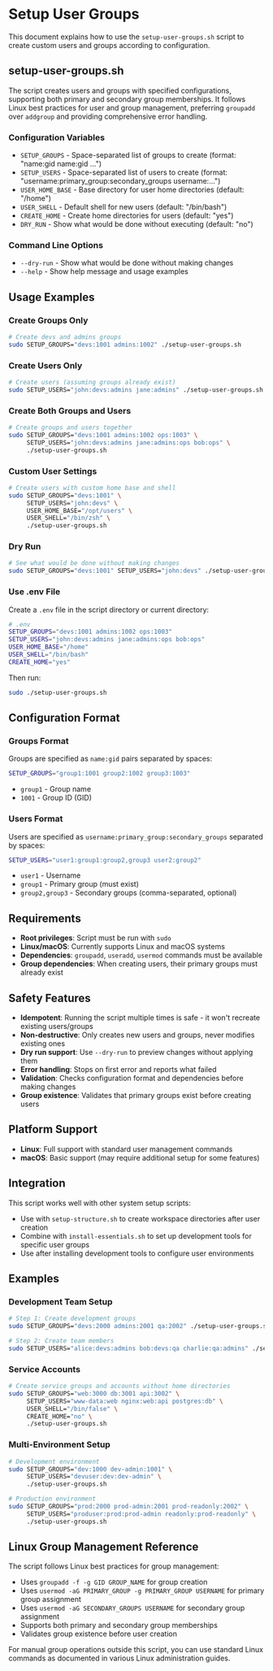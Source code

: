 # Setup User Groups

This document explains how to use the `setup-user-groups.sh` script to create custom users and groups according to configuration.

## setup-user-groups.sh

The script creates users and groups with specified configurations, supporting both primary and secondary group memberships. It follows Linux best practices for user and group management, preferring `groupadd` over `addgroup` and providing comprehensive error handling.

### Configuration Variables

- `SETUP_GROUPS` - Space-separated list of groups to create (format: "name:gid name:gid ...")
- `SETUP_USERS` - Space-separated list of users to create (format: "username:primary_group:secondary_groups username:...")
- `USER_HOME_BASE` - Base directory for user home directories (default: "/home")
- `USER_SHELL` - Default shell for new users (default: "/bin/bash")
- `CREATE_HOME` - Create home directories for users (default: "yes")
- `DRY_RUN` - Show what would be done without executing (default: "no")

### Command Line Options

- `--dry-run` - Show what would be done without making changes
- `--help` - Show help message and usage examples

## Usage Examples

### Create Groups Only

```bash
# Create devs and admins groups
sudo SETUP_GROUPS="devs:1001 admins:1002" ./setup-user-groups.sh
```

### Create Users Only

```bash
# Create users (assuming groups already exist)
sudo SETUP_USERS="john:devs:admins jane:admins" ./setup-user-groups.sh
```

### Create Both Groups and Users

```bash
# Create groups and users together
sudo SETUP_GROUPS="devs:1001 admins:1002 ops:1003" \
     SETUP_USERS="john:devs:admins jane:admins:ops bob:ops" \
     ./setup-user-groups.sh
```

### Custom User Settings

```bash
# Create users with custom home base and shell
sudo SETUP_GROUPS="devs:1001" \
     SETUP_USERS="john:devs" \
     USER_HOME_BASE="/opt/users" \
     USER_SHELL="/bin/zsh" \
     ./setup-user-groups.sh
```

### Dry Run

```bash
# See what would be done without making changes
sudo SETUP_GROUPS="devs:1001" SETUP_USERS="john:devs" ./setup-user-groups.sh --dry-run
```

### Use .env File

Create a `.env` file in the script directory or current directory:

```bash
# .env
SETUP_GROUPS="devs:1001 admins:1002 ops:1003"
SETUP_USERS="john:devs:admins jane:admins:ops bob:ops"
USER_HOME_BASE="/home"
USER_SHELL="/bin/bash"
CREATE_HOME="yes"
```

Then run:

```bash
sudo ./setup-user-groups.sh
```

## Configuration Format

### Groups Format

Groups are specified as `name:gid` pairs separated by spaces:

```bash
SETUP_GROUPS="group1:1001 group2:1002 group3:1003"
```

- `group1` - Group name
- `1001` - Group ID (GID)

### Users Format

Users are specified as `username:primary_group:secondary_groups` separated by spaces:

```bash
SETUP_USERS="user1:group1:group2,group3 user2:group2"
```

- `user1` - Username
- `group1` - Primary group (must exist)
- `group2,group3` - Secondary groups (comma-separated, optional)

## Requirements

- **Root privileges**: Script must be run with `sudo`
- **Linux/macOS**: Currently supports Linux and macOS systems
- **Dependencies**: `groupadd`, `useradd`, `usermod` commands must be available
- **Group dependencies**: When creating users, their primary groups must already exist

## Safety Features

- **Idempotent**: Running the script multiple times is safe - it won't recreate existing users/groups
- **Non-destructive**: Only creates new users and groups, never modifies existing ones
- **Dry run support**: Use `--dry-run` to preview changes without applying them
- **Error handling**: Stops on first error and reports what failed
- **Validation**: Checks configuration format and dependencies before making changes
- **Group existence**: Validates that primary groups exist before creating users

## Platform Support

- **Linux**: Full support with standard user management commands
- **macOS**: Basic support (may require additional setup for some features)

## Integration

This script works well with other system setup scripts:

- Use with `setup-structure.sh` to create workspace directories after user creation
- Combine with `install-essentials.sh` to set up development tools for specific user groups
- Use after installing development tools to configure user environments

## Examples

### Development Team Setup

```bash
# Step 1: Create development groups
sudo SETUP_GROUPS="devs:2000 admins:2001 qa:2002" ./setup-user-groups.sh

# Step 2: Create team members
sudo SETUP_USERS="alice:devs:admins bob:devs:qa charlie:qa:admins" ./setup-user-groups.sh
```

### Service Accounts

```bash
# Create service groups and accounts without home directories
sudo SETUP_GROUPS="web:3000 db:3001 api:3002" \
     SETUP_USERS="www-data:web nginx:web:api postgres:db" \
     USER_SHELL="/bin/false" \
     CREATE_HOME="no" \
     ./setup-user-groups.sh
```

### Multi-Environment Setup

```bash
# Development environment
sudo SETUP_GROUPS="dev:1000 dev-admin:1001" \
     SETUP_USERS="devuser:dev:dev-admin" \
     ./setup-user-groups.sh

# Production environment
sudo SETUP_GROUPS="prod:2000 prod-admin:2001 prod-readonly:2002" \
     SETUP_USERS="produser:prod:prod-admin readonly:prod-readonly" \
     ./setup-user-groups.sh
```

## Linux Group Management Reference

The script follows Linux best practices for group management:

- Uses `groupadd -f -g GID GROUP_NAME` for group creation
- Uses `usermod -aG PRIMARY_GROUP -g PRIMARY_GROUP USERNAME` for primary group assignment
- Uses `usermod -aG SECONDARY_GROUPS USERNAME` for secondary group assignment
- Supports both primary and secondary group memberships
- Validates group existence before user creation

For manual group operations outside this script, you can use standard Linux commands as documented in various Linux administration guides.
